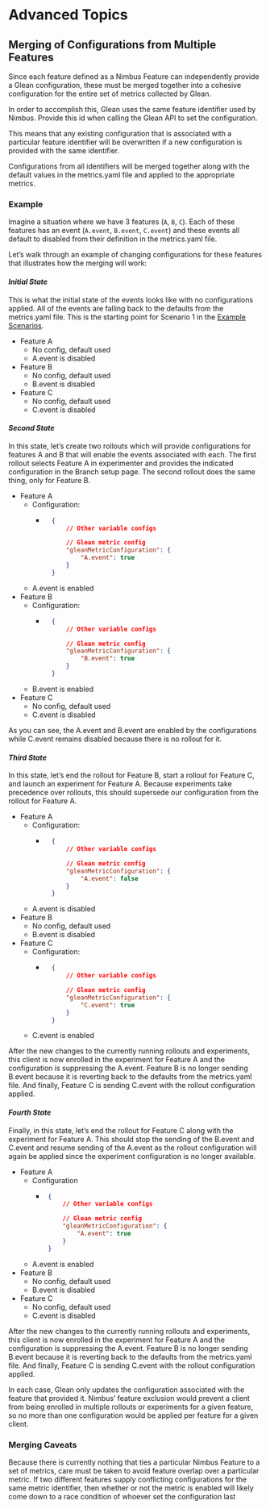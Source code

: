 # Advanced Topics

## Merging of Configurations from Multiple Features

Since each feature defined as a Nimbus Feature can independently provide a Glean configuration, these must be merged together into a cohesive configuration for the entire set of metrics collected by Glean.

In order to accomplish this, Glean uses the same feature identifier used by Nimbus. Provide this id when calling the Glean API to set the configuration.

This means that any existing configuration that is associated with a particular feature identifier will be overwritten if a new configuration is provided with the same identifier.

Configurations from all identifiers will be merged together along with the default values in the metrics.yaml file and applied to the appropriate metrics.

### Example

Imagine a situation where we have 3 features (`A`, `B`, `C`). Each of these features has an event (`A.event`, `B.event`, `C.event`) and these events all default to disabled from their definition in the metrics.yaml file.

Let’s walk through an example of changing configurations for these features that illustrates how the merging will work:

#### _Initial State_

This is what the initial state of the events looks like with no configurations applied. All of the events are falling back to the defaults from the metrics.yaml file. This is the starting point for Scenario 1 in the [Example Scenarios].

- Feature A
  - No config, default used
  - A.event is disabled
- Feature B
  - No config, default used
  - B.event is disabled
- Feature C
  - No config, default used
  - C.event is disabled

#### _Second State_

In this state, let’s create two rollouts which will provide configurations for features A and B that will enable the events associated with each. The first rollout selects Feature A in experimenter and provides the indicated configuration in the Branch setup page. The second rollout does the same thing, only for Feature B.

- Feature A
  - Configuration:
    - ```json
        {
            // Other variable configs

            // Glean metric config
            "gleanMetricConfiguration": {
                "A.event": true
            }
        }
        ```
  - A.event is enabled
- Feature B
  - Configuration:
    - ```json
        {
            // Other variable configs

            // Glean metric config
            "gleanMetricConfiguration": {
                "B.event": true
            }
        }
        ```
  - B.event is enabled
- Feature C
  - No config, default used
  - C.event is disabled

As you can see, the A.event and B.event are enabled by the configurations while C.event remains disabled because there is no rollout for it.

#### _Third State_

In this state, let’s end the rollout for Feature B, start a rollout for Feature C, and launch an experiment for Feature A. Because experiments take precedence over rollouts, this should supersede our configuration from the rollout for Feature A.

- Feature A
  - Configuration:
    - ```json
        {
            // Other variable configs

            // Glean metric config
            "gleanMetricConfiguration": {
                "A.event": false
            }
        }
        ```
  - A.event is disabled
- Feature B
  - No config, default used
  - B.event is disabled
- Feature C
  - Configuration:
    - ```json
        {
            // Other variable configs

            // Glean metric config
            "gleanMetricConfiguration": {
                "C.event": true
            }
        }
        ```
  - C.event is enabled

After the new changes to the currently running rollouts and experiments, this client is now enrolled in the experiment for Feature A and the configuration is suppressing the A.event. Feature B is no longer sending B.event because it is reverting back to the defaults from the metrics.yaml file. And finally, Feature C is sending C.event with the rollout configuration applied.

#### _Fourth State_

Finally, in this state, let’s end the rollout for Feature C along with the experiment for Feature A. This should stop the sending of the B.event and C.event and resume sending of the A.event as the rollout configuration will again be applied since the experiment configuration is no longer available.

- Feature A
  - Configuration
    -  ```json
        {
            // Other variable configs

            // Glean metric config
            "gleanMetricConfiguration": {
                "A.event": true
            }
        }
        ```
  - A.event is enabled
- Feature B
  - No config, default used
  - B.event is disabled
- Feature C
  - No config, default used
  - C.event is disabled

After the new changes to the currently running rollouts and experiments, this client is now enrolled in the experiment for Feature A and the configuration is suppressing the A.event. Feature B is no longer sending B.event because it is reverting back to the defaults from the metrics.yaml file. And finally, Feature C is sending C.event with the rollout configuration applied.

In each case, Glean only updates the configuration associated with the feature that provided it. Nimbus’ feature exclusion would prevent a client from being enrolled in multiple rollouts or experiments for a given feature, so no more than one configuration would be applied per feature for a given client.

### Merging Caveats

Because there is currently nothing that ties a particular Nimbus Feature to a set of metrics, care must be taken to avoid feature overlap over a particular metric. If two different features supply  conflicting configurations for the same metric identifier, then whether or not the metric is enabled will likely come down to a race condition of whoever set the configuration last

[Example Scenarios]: example-scenarios.md
